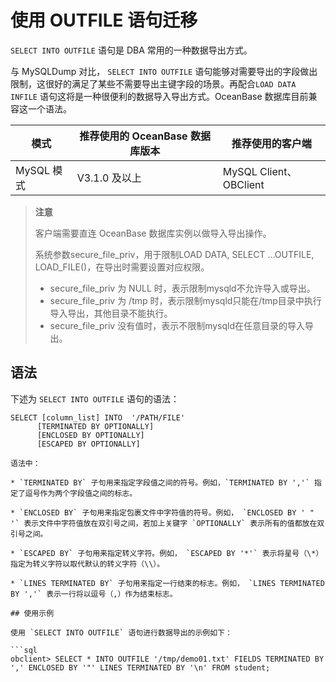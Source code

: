 # 使用 OUTFILE 语句迁移

`SELECT INTO OUTFILE` 语句是 DBA 常用的一种数据导出方式。

与 MySQLDump 对比， `SELECT INTO OUTFILE` 语句能够对需要导出的字段做出限制，这很好的满足了某些不需要导出主键字段的场景。再配合`LOAD DATA INFILE` 语句这将是一种很便利的数据导入导出方式。OceanBase 数据库目前兼容这一个语法。

| 模式       | 推荐使用的 OceanBase 数据库版本 | 推荐使用的客户端       |
| ---------- | ------------------------------- | ---------------------- |
| MySQL 模式 | V3.1.0 及以上                  | MySQL Client、OBClient |

>**注意**
>
>客户端需要直连 OceanBase 数据库实例以做导入导出操作。
>
>系统参数secure_file_priv，用于限制LOAD DATA, SELECT …OUTFILE, LOAD_FILE()，在导出时需要设置对应权限。
>
>- secure_file_priv 为 NULL 时，表示限制mysqld不允许导入或导出。
>- secure_file_priv 为 /tmp 时，表示限制mysqld只能在/tmp目录中执行导入导出，其他目录不能执行。
>- secure_file_priv 没有值时，表示不限制mysqld在任意目录的导入导出。

## 语法

下述为 `SELECT INTO OUTFILE` 语句的语法：

```unknow
SELECT [column_list] INTO  '/PATH/FILE' 
      [TERMINATED BY OPTIONALLY] 
      [ENCLOSED BY OPTIONALLY]
      [ESCAPED BY OPTIONALLY]  

语法中：

* `TERMINATED BY` 子句用来指定字段值之间的符号。例如，`TERMINATED BY ','` 指定了逗号作为两个字段值之间的标志。

* `ENCLOSED BY` 子句用来指定包裹文件中字符值的符号。例如， `ENCLOSED BY ' " '` 表示文件中字符值放在双引号之间，若加上关键字 `OPTIONALLY` 表示所有的值都放在双引号之间。

* `ESCAPED BY` 子句用来指定转义字符。例如， `ESCAPED BY '*'` 表示将星号（\*）指定为转义字符以取代默认的转义字符（\\）。

* `LINES TERMINATED BY` 子句用来指定一行结束的标志。例如， `LINES TERMINATED BY ','` 表示一行将以逗号（,）作为结束标志。

## 使用示例

使用 `SELECT INTO OUTFILE` 语句进行数据导出的示例如下：

```sql
obclient> SELECT * INTO OUTFILE '/tmp/demo01.txt' FIELDS TERMINATED BY ',' ENCLOSED BY '"' LINES TERMINATED BY '\n' FROM student;
```
